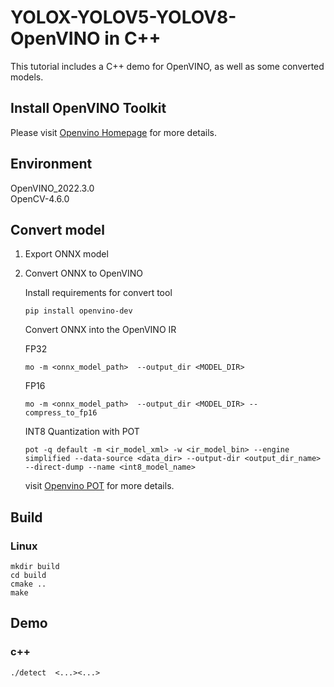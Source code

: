 # YOLOX-YOLOV5-YOLOV8-OpenVINO in C++

This tutorial includes a C++ demo for OpenVINO, as well as some converted models.

## Install OpenVINO Toolkit

Please visit [Openvino Homepage](https://docs.openvinotoolkit.org/latest/get_started_guides.html) for more details.

## Environment
OpenVINO_2022.3.0      
OpenCV-4.6.0

## Convert model

1. Export ONNX model
   
2. Convert ONNX to OpenVINO 

   Install requirements for convert tool

   ```shell
   pip install openvino-dev
   ```

   Convert ONNX into the OpenVINO IR

   FP32
   ```shell
   mo -m <onnx_model_path>  --output_dir <MODEL_DIR> 
   ```
   FP16
   ```shell
   mo -m <onnx_model_path>  --output_dir <MODEL_DIR> --compress_to_fp16
   ```

   INT8 Quantization with POT
   ```shell
   pot -q default -m <ir_model_xml> -w <ir_model_bin> --engine simplified --data-source <data_dir> --output-dir <output_dir_name> --direct-dump --name <int8_model_name>
   ```

   visit [Openvino POT](https://docs.openvino.ai/latest/notebooks/114-quantization-simplified-mode-with-output.html) for more details.

## Build 

### Linux
```shell
mkdir build
cd build
cmake ..
make
```

## Demo

### c++

```shell
./detect  <...><...> 
```